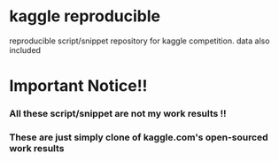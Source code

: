 # kaggle reproducible
reproducible script/snippet repository for kaggle competition.
data also included

# Important Notice!!
### All these script/snippet are not my work results !!
### These are just simply clone of kaggle.com's open-sourced work results

